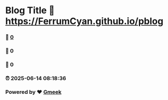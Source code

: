 # Blog Title :link: https://FerrumCyan.github.io/pblog 
### :page_facing_up: [0](https://FerrumCyan.github.io/pblog/tag.html) 
### :speech_balloon: 0 
### :hibiscus: 0 
### :alarm_clock: 2025-06-14 08:18:36 
### Powered by :heart: [Gmeek](https://github.com/Meekdai/Gmeek)
